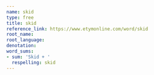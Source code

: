 ```yaml
---
name: skid
type: free
title: skid
reference_link: https://www.etymonline.com/word/skid
root_name: 
root_language: 
denotation: 
word_sums:
- sum: 'Skid + '
  respelling: skid
---
```

